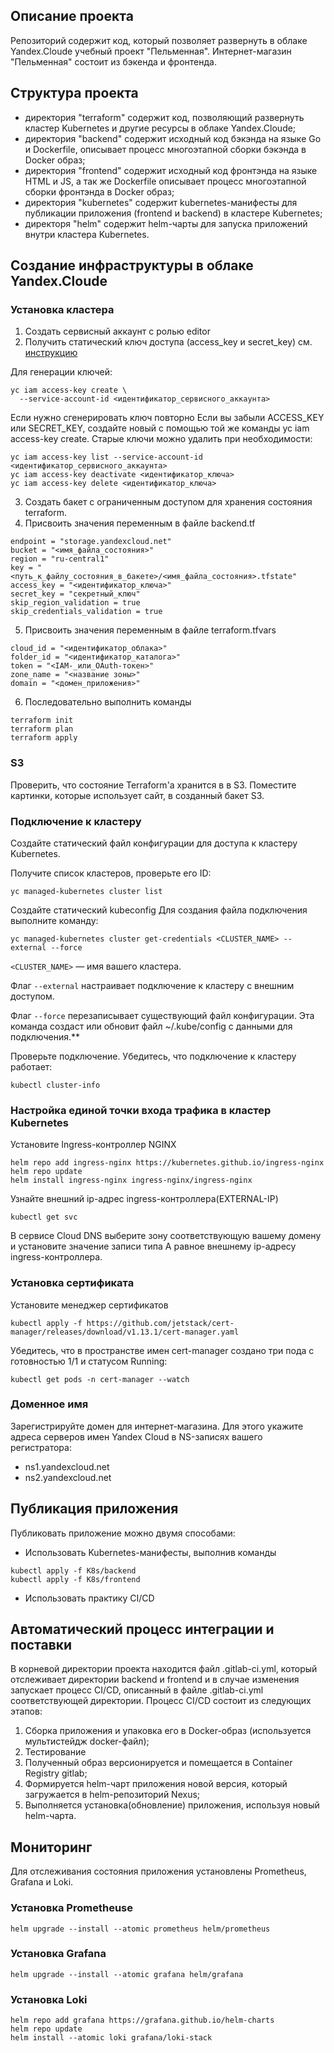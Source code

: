 ## Описание проекта
Репозиторий содержит код, который позволяет развернуть в облаке Yandex.Cloude учебный проект "Пельменная". 
Интернет-магазин "Пельменная" состоит из бэкенда и фронтенда.

## Структура проекта
- директория "terraform" содержит код, позволяющий развернуть кластер Kubernetes и другие ресурсы в облаке Yandex.Cloude;
- директория "backend" содержит исходный код бэкэнда на языке Go и Dockerfile, описывает процесс многоэтапной сборки бэкэнда в Docker образ;
- директория "frontend" содержит исходный код фронтэнда на языке HTML и JS, а так же Dockerfile описывает процесс многоэтапной сборки фронтэнда в Docker образ;
- директория "kubernetes" содержит kubernetes-манифесты для публикации приложения (frontend и backend) в кластере Kubernetes;
- директоря "helm" содержит helm-чарты для запуска приложений внутри кластера Kubernetes.

## Создание инфраструктуры в облаке Yandex.Cloude
### Установка кластера
1) Создать сервисный аккаунт с ролью editor
2) Получить статический ключ доступа (access_key и secret_key) см. [инструкцию](https://yandex.cloud/ru/docs/tutorials/infrastructure-management/terraform-state-storage#create-service-account)

Для генерации ключей:
```
yc iam access-key create \
  --service-account-id <идентификатор_сервисного_аккаунта>
```
Если нужно сгенерировать ключ повторно
Если вы забыли ACCESS_KEY или SECRET_KEY, создайте новый с помощью той же команды yc iam access-key create. Старые ключи можно удалить при необходимости:

```
yc iam access-key list --service-account-id <идентификатор_сервисного_аккаунта>
yc iam access-key deactivate <идентификатор_ключа>
yc iam access-key delete <идентификатор_ключа>
```
3) Создать бакет с ограниченным доступом для хранения состояния terraform.
4) Присвоить значения переменным в файле backend.tf
```
endpoint = "storage.yandexcloud.net"
bucket = "<имя_файла_состояния>"
region = "ru-central1"
key = "<путь_к_файлу_состояния_в_бакете>/<имя_файла_состояния>.tfstate"
access_key = "<идентификатор_ключа>"
secret_key = "секретный_ключ" 
skip_region_validation = true
skip_credentials_validation = true
```
5) Присвоить значения переменным в файле terraform.tfvars
```
cloud_id = "<идентификатор_облака>"
folder_id = "<идентификатор_каталога>"
token = "<IAM-_или_OAuth-токен>"
zone_name = "<название зоны>"
domain = "<домен_приложения>"
```
6) Последовательно выполнить команды
```
terraform init
terraform plan
terraform apply
```

### S3
Проверить, что состояние Terraform'а хранится в в S3.
Поместите картинки, которые использует сайт, в созданный бакет S3.

### Подключение к кластеру
Создайте статический файл конфигурации для доступа к кластеру Kubernetes.

Получите список кластеров, проверьте его ID:
```
yc managed-kubernetes cluster list
```
Создайте статический kubeconfig
Для создания файла подключения выполните команду:
```
yc managed-kubernetes cluster get-credentials <CLUSTER_NAME> --external --force
```
`<CLUSTER_NAME>` — имя вашего кластера.

Флаг `--external` настраивает подключение к кластеру с внешним доступом.

Флаг `--force` перезаписывает существующий файл конфигурации.
Эта команда создаст или обновит файл ~/.kube/config с данными для подключения.**

Проверьте подключение.
Убедитесь, что подключение к кластеру работает:
```
kubectl cluster-info
```

### Настройка единой точки входа трафика в кластер Kubernetes
Установите Ingress-контроллер NGINX
```
helm repo add ingress-nginx https://kubernetes.github.io/ingress-nginx 
helm repo update
helm install ingress-nginx ingress-nginx/ingress-nginx
```
Узнайте внешний ip-адрес ingress-контроллера(EXTERNAL-IP)
```
kubectl get svc
```
В сервисе Cloud DNS выберите зону соответствующую вашему домену и установите значение записи типа А равное внешнему ip-адресу ingress-контроллера.

### Установка сертификата
Установите менеджер сертификатов
```
kubectl apply -f https://github.com/jetstack/cert-manager/releases/download/v1.13.1/cert-manager.yaml
```
Убедитесь, что в пространстве имен cert-manager создано три пода с готовностью 1/1 и статусом Running:
```
kubectl get pods -n cert-manager --watch
```

### Доменное имя
Зарегистрируйте домен для интернет-магазина.
Для этого укажите адреса серверов имен Yandex Cloud в NS-записях вашего регистратора:
- ns1.yandexcloud.net
- ns2.yandexcloud.net

## Публикация приложения
Публиковать приложение можно двумя способами:
- Использовать Kubernetes-манифесты, выполнив команды
```
kubectl apply -f K8s/backend
kubectl apply -f K8s/frontend
```
- Использовать практику CI/CD

## Автоматический процесс интеграции и поставки
В корневой директории проекта находится файл .gitlab-ci.yml, который отслеживает директории backend и frontend и в случае изменения запускает процесс CI/CD, описанный в файле .gitlab-ci.yml соответствующей директории.
Процесс CI/CD состоит из следующих этапов:
1) Сборка приложения и упаковка его в Docker-образ (используется мультистейдж docker-файл);
2) Тестирование
3) Полученный образ версионируется и помещается в Container Registry gitlab;
4) Формируется helm-чарт приложения новой версия, который загружается в helm-репозиторий Nexus;
5) Выполняется установка(обновление) приложения, используя новый helm-чарта. 


## Мониторинг
Для отслеживания состояния приложения установлены Prometheus, Grafana и Loki.
### Установка Prometheuse
```
helm upgrade --install --atomic prometheus helm/prometheus
```

### Установка Grafana
```
helm upgrade --install --atomic grafana helm/grafana
```

### Установка Loki
```
helm repo add grafana https://grafana.github.io/helm-charts
helm repo update
helm install --atomic loki grafana/loki-stack
```